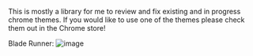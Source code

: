 This is mostly a library for me to review and fix existing and in progress chrome themes. If you would like to use one of the themes please check them out in the Chrome store!

Blade Runner:
![image](https://github.com/user-attachments/assets/bbd567c6-f381-4dbb-a880-58d698c6e5a9)

